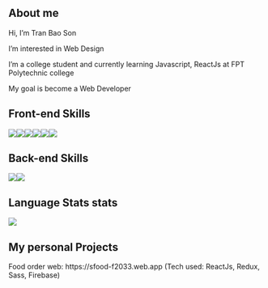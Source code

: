 <h2>About me</h2>

<p>Hi, I’m Tran Bao Son </p>
<p> I’m interested in Web Design</p>
<p> I’m a college student and currently learning Javascript, ReactJs at FPT Polytechnic college</p>
<p> My goal is become a Web Developer</p>

<h2>Front-end Skills</h2>
<div style="display: flex;">
  <img src="https://img.shields.io/badge/react-%2320232a.svg?style=for-the-badge&logo=react&logoColor=%2361DAFB"><img src="https://img.shields.io/badge/redux-%23593d88.svg?style=for-the-badge&logo=redux&logoColor=white"><img src="https://img.shields.io/badge/javascript-%23323330.svg?style=for-the-badge&logo=javascript&logoColor=%23F7DF1E"><img src="https://img.shields.io/badge/css3-%231572B6.svg?style=for-the-badge&logo=css3&logoColor=white"><img src="https://img.shields.io/badge/html5-%23E34F26.svg?style=for-the-badge&logo=html5&logoColor=white"><img src="https://img.shields.io/badge/SASS-hotpink.svg?style=for-the-badge&logo=SASS&logoColor=white">
</div>

<h2>Back-end Skills</h2>
<div style="display:flex;">
  <img src="https://img.shields.io/badge/php-%23777BB4.svg?style=for-the-badge&logo=php&logoColor=white"><img src="https://img.shields.io/badge/java-%23ED8B00.svg?style=for-the-badge&logo=java&logoColor=white">
</div>
<h2>Language Stats stats</h2>

<img src="https://github-readme-stats.vercel.app/api/top-langs/?username=soncoiz02&theme=vue&layout=&langs_count=3">

<h2>My personal Projects</h2>
<p>
  Food order web: https://sfood-f2033.web.app
  <span>(Tech used: ReactJs, Redux, Sass, Firebase)</span>
</p>

